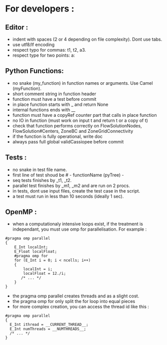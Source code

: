 For developers :
================

Editor :
--------
- indent with spaces (2 or 4 depending on file complexity). Dont use tabs.
- use utf8/lf encoding
- respect typo for commas: t1, t2, a3.
- respect type for two points: a:

Python Functions:
-----------------
- no snake (my_function) in function names or arguments. Use Camel (myFunction).
- short comment string in function header
- function must have a test before commit
- in place function starts with _ and return None
- internal functions ends with __
- function must have a copyRef counter part that calls in place function
- no IO in function (must work on input t and return t or a copy of t)
- check that function performs correctly on FlowSolutionNodes, FlowSolution#Centers, ZoneBC and ZoneGridConnectivity
- if the function is fully operational, write doc
- always pass full global validCassiopee before commit



Tests :
-------
- no snake in test file name.
- first line of test shoud be # - functionName (pyTree) -
- seq tests finishes by _t1, _t2.
- parallel test finishes by _m1, _m2 and are run on 2 procs.
- in tests, dont use input files, create the test case in the script.
- a test must run in less than 10 seconds (ideally 1 sec).

OpenMP :
--------
- when a computationaly intensive loops exist, if the treatment is independant, you must use
omp for parallelisation. For example :

~~~
#pragma omp parallel
{
    E_Int localInt;
    E_Float localFloat;
    #pragma omp for
    for (E_Int i = 0; i < ncells; i++)
    {
        localInt = i;
        localFloat = 12./i;
       /* ... */
    }
}
~~~

- the pragma omp parallel creates threads and as a slight cost.
- the pragma omp for only split the for loop into equal pieces
- for more complex creation, you can access the thread id like this :

~~~
#pragma omp parallel
{
  E_Int ithread = __CURRENT_THREAD__;
  E_Int numThreads = __NUMTHREADS__; 
  /* ... */
}
~~~
